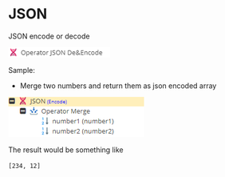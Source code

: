 # JSON

JSON encode or decode

![Setting](../../../img/gridconfig/operator_json_symbol.png)

Sample:
* Merge two numbers and return them as json encoded array

![Setting](../../../img/gridconfig/operator_json_sample.png)

The result would be something like 

`[234, 12]`







